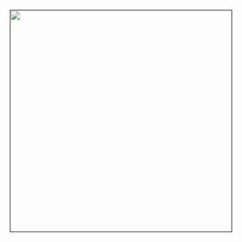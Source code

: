 <p align="center"><a href="" target="_blank"><img src="/Images/20210601_122816.gif" width="400"></a></p>
